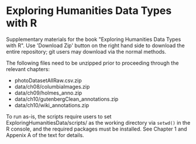# Exploring Humanities Data Types with R
Supplementary materials for the book "Exploring Humanities Data Types with R".
Use 'Download Zip' button on the right hand side to download the entire repository;
git users may download via the normal methods.

The following files need to be unzipped prior to proceeding through the relevant
chapters:

 - photoDatasetAllRaw.csv.zip
 - data/ch08/columbiaImages.zip
 - data/ch09/holmes_anno.zip
 - data/ch10/gutenbergClean_annotations.zip
 - data/ch10/wiki_annotations.zip
 
To run as-is, the scripts require users to set ExploringHumanitiesData/scripts/ as
the working directory via `setwd()` in the R console, and the required packages
must be installed. See Chapter 1 and Appenix A of the text for details.
